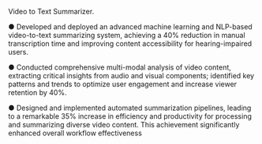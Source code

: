 Video to Text Summarizer.


● Developed and deployed an advanced machine learning and NLP-based video-to-text summarizing system, achieving a 40% reduction in manual transcription time and improving content accessibility for hearing-impaired users.

● Conducted comprehensive multi-modal analysis of video content, extracting critical insights from audio and visual components; identified key patterns and trends to optimize user engagement and increase viewer retention by 40%.

● Designed and implemented automated summarization pipelines, leading to a remarkable 35% increase in efficiency and productivity for processing and summarizing diverse video content. This achievement significantly enhanced overall workflow effectiveness
